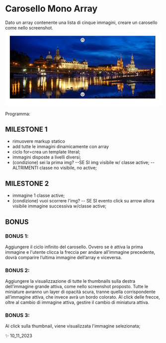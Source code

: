 # Carosello Mono Array

Dato un array contenente una lista di cinque immagini, creare un carosello come nello screenshot.
![carousel](/screenshot/screenshot.JPG)

Programma:
## MILESTONE 1
- rimuovere markup statico
- add tutte le immagini dinamicamente con array 
- ciclo for=crea un template literal;
- immagini disposte a livelli diversi;
- (condizione) sei la prima img? 
--SE SI img visibile w/ classe active;
--ALTRIMENTI classe no visibile, no active;

## MILESTONE 2
- immagine 1 classe active;
- (condizione) vuoi scorrere l'img?
-- SE SI evento click su arrow allora visibile immagine successiva w/classe active;

## BONUS
### BONUS 1:
Aggiungere il ciclo infinito del carosello. Ovvero se è attiva la prima immagine e l'utente clicca la freccia per andare all’immagine precedente, dovrà comparire l’ultima immagine dell’array e viceversa.
### BONUS 2:
Aggiungere la visualizzazione di tutte le thumbnails sulla destra dell’immagine grande attiva, come nello screenshot proposto. Tutte le miniature avranno un layer di opacità scura, tranne quella corrispondente all’immagine attiva, che invece avrà un bordo colorato.
Al click delle frecce, oltre al cambio di immagine attiva, gestire il cambio di miniatura attiva.

### BONUS 3:
Al click sulla thumbnail, viene visualizzata l'immagine selezionata;

✨ 10_11_2023